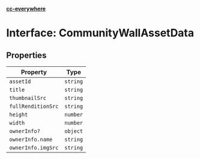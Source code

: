 [**cc-everywhere**](../../../../../../index.md)

<HorizontalLine />

# Interface: CommunityWallAssetData

## Properties

| Property | Type |
| ------ | ------ |
| `assetId` | `string` |
| `title` | `string` |
| `thumbnailSrc` | `string` |
| `fullRenditionSrc` | `string` |
| `height` | `number` |
| `width` | `number` |
| `ownerInfo?` | `object` |
| `ownerInfo.name` | `string` |
| `ownerInfo.imgSrc` | `string` |
